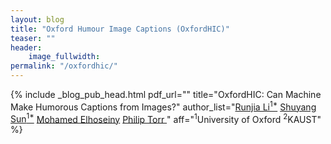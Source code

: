 ```yaml
---
layout: blog
title: "Oxford Humour Image Captions (OxfordHIC)"
teaser: ""
header:
    image_fullwidth: 
permalink: "/oxfordhic/"
---
```


{%  include _blog_pub_head.html 
            pdf_url=""
            title="OxfordHIC: Can Machine Make Humorous Captions from Images?"
            author_list="<a href="https://www.linkedin.com/in/runjiali-b169451a9/">Runjia Li<sup>1*</sup></a> <a href="https://kevin-ssy.github.io/">Shuyang Sun<sup>1*</sup></a> <a href="https://www.mohamed-elhoseiny.com/">Mohamed Elhoseiny</a> <a href="https://eng.ox.ac.uk/people/philip-torr/">Philip Torr </a>"
            aff="<sup>1</sup>University of Oxford <sup>2</sup>KAUST"
%}    
